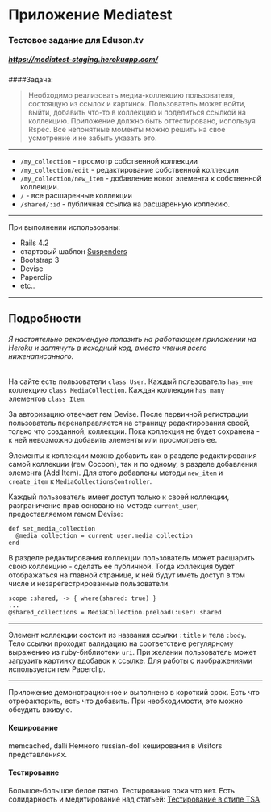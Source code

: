 # Приложение Mediatest 
### Тестовое задание для Eduson.tv
##### https://mediatest-staging.herokuapp.com/

####Задача: 
>Необходимо реализовать медиа-коллекцию пользователя, состоящую из ссылок и картинок. 
>Пользователь может войти, выйти, добавить что-то в коллекцию и поделиться ссылкой на коллекцию. 
>Приложение должно быть оттестировано, используя Rspec. 
>Все непонятные моменты можно решить на свое усмотрение и не забыть указать это.

---
* `/my_collection` - просмотр собственной коллекции
* `/my_collection/edit` - редактирование собственной коллекции
* `/my_collection/new_item` - добавление новог элемента к собственной коллекции.
* `/` - все расшаренные коллекции
* `/shared/:id` - публичная ссылка на расшаренную коллекию.

---
При выполнении использованы:

  * Rails 4.2
  * стартовый шаблон [Suspenders](https://github.com/thoughtbot/suspenders)
  * Bootstrap 3 
  * Devise
  * Paperclip
  * etc..

---

## Подробности
###### Я настоятельно рекомендую полазить на работающем приложении на Heroku и заглянуть в исходный код, вместо чтения всего ниженаписанного. 

На сайте есть пользователи `class User`.
Каждый пользователь `has_one` коллекцию `class MediaCollection`.
Каждая коллекция `has_many` элементов `class Item`.

За авторизацию отвечает гем Devise. После первичной регистрации пользователь перенаправляется на страницу редактирования своей, только что созданной, коллекции. Пока коллекция не будет сохранена - к ней невозможно добавить элементы или просмотреть ее.

Элементы к коллекции можно добавить как в разделе редактирования самой коллекции (гем Cocoon), так и по одному, в разделе добавления элемента (Add Item). Для этого добавлены методы `new_item` и `create_item` к `MediaCollectionsController`. 

Каждый пользователь имеет доступ только к своей коллекции, разграничение прав основано на методе `current_user`, предоставляемом гемом Devise:

    def set_media_collection
      @media_collection = current_user.media_collection
    end

В разделе редактирования коллекции пользователь может расшарить свою коллекцию - сделать ее публичной. Тогда коллекция будет отображаться на главной странице, к ней будут иметь доступ в том числе и незарегестрированные пользователи. 
  
    scope :shared, -> { where(shared: true) }
    ...
    @shared_collections = MediaCollection.preload(:user).shared

---

Элемент коллекции состоит из названия ссылки `:title` и тела `:body`. Тело ссылки проходит валидацию на соответствие регулярному выражению из ruby-библиотеки `uri`. При желании пользователь может загрузить картинку вдобавок к ссылке. Для работы с изображениями используется гем Paperclip.

---

Приложение демонстрационное и выполнено в короткий срок. Есть что отрефакторить, есть что добавить. При необходимости, это можно обсудить вживую. 

#### Кеширование
memcached, dalli
Немного russian-doll кеширования в Visitors представлениях. 

#### Тестирование

Большое-большое белое пятно. Тестирования пока что нет. Есть солидарность и медитирование над статьей: [Тестирование в стиле TSA](http://habrahabr.ru/post/143616/)
